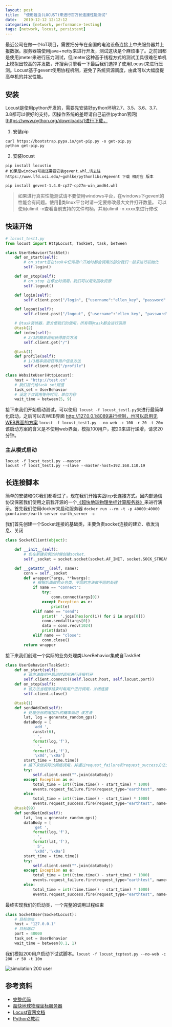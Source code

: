 ```yaml
---
layout: post
title:  "使用蝗虫(LOCUST)来进行百万长连接性能测试"
date:   2019-12-12 12:12:12
categories: [network, performance-testing]
tags: [network, locust, persistent]
---
```

最近公司在做一个IoT项目，需要把分布在全国的电池设备连接上中央服务器并上报数据。服务器端使用java+netty来进行开发，测试这块是个麻烦事了。之前团都是使用jmeter来进行压力测试，但jmeter这种基于线程方式的测试工具很难在单机上模拟出较高的并发数，开搜索引擎看一下最后我们选择了使用Locust来进行压测。Locust基于gevent使用协程机制，避免了系统资源调度，由此可以大幅度提高单机的并发性能。

## 安装
Locust是使用python开发的，需要先安装好python环境2.7、3.5、3.6、3.7、3.8都可以很好的支持。因操作系统的差距请自己前往(python官网)[https://www.python.org/downloads/]进行下载，

1. 安装pip
~~~ shell
curl https://bootstrap.pypa.io/get-pip.py -o get-pip.py
python get-pip.py
~~~

2. 安装locust
~~~ shell
pip install locustio
# 如果是windows可能还需要安装gevent.whl,请去往 https://www.lfd.uci.edu/~gohlke/pythonlibs/#gevent 下载 相对应 版本

pip install gevent‑1.4.0‑cp27‑cp27m‑win_amd64.whl
~~~

>    如果进行真实性能测试请不要使用windows平台，在windows下gevent的性能会有问题。使用类linux平台时请一定要修改最大文件打开数量。 可以使用ulimit -n查看当前支持的文件句柄，并用ulimit -n xxxx来进行修改

## 快速开始

~~~ python
# locust_test1.py
from locust import HttpLocust, TaskSet, task, between

class UserBehavior(TaskSet):
    def on_start(self):
        # on_start是在task中任何用户开始时都会调用的部分我们一般来进行初始化
        self.login()

    def on_stop(self):
        # on_stop 在停止时调用，我们可以用来回收资源
        self.logout()

    def login(self):
        self.client.post("/login", {"username":"ellen_key", "password":"education"})

    def logout(self):
        self.client.post("/logout", {"username":"ellen_key", "password":"education"})

    # @task装饰器，更方便我们的使用，所有带@task都会进行调用
    @task(2)
    def index(self):
        # 2/3的概率调用获得首页方法
        self.client.get("/")

    @task(1)
    def profile(self):
        # 1/3概率调用获得用户信息方法
        self.client.get("/profile")

class WebsiteUser(HttpLocust):
    host = "http://test.cn"
    # 我们首先给task_set赋值
    task_set = UserBehavior
    # 设定下次调用等待时间，单位为秒
    wait_time = between(5, 9)
~~~


接下来我们开始启动测试，可以使用`` locust -f locust_test1.py``来进行最简单化启动，之后可以去WEB界面 http://127.0.0.1:8089进行控制，也可以启用无WEB界面的方案 ``locust -f locust_test1.py --no-web -c 100 -r 20 -t 20m``该启动方案的含义是不使用web界面，模拟100用户，按20来进行递增，请求20分钟。

### 主从模式启动
~~~ shell
locust -f locst_test1.py --master
locust -f locst_test1.py --slave --master-host=192.168.110.19
~~~

## 长连接脚本

简单的安装和QG我们都看过了，现在我们开始实战tcp长连接方式。因内部通信协议保密我们使用之前我开源的一个[《超快地球物理坐标计算服务器》](https://github.com/guohai163/earth-server)来进行演示。首先我们使用docker来启动服务器 ``docker run --rm -t -p 40000:40000 gcontainer/earth-server earth_server -c``


我们首先创建一个Socket连接的基础类，主要负责socket连接的建立、收发消息、关闭
~~~ python
class SocketClient(object):

    def __init__(self):
        # 仅在新建实例的时候创建socket.
        self._socket = socket.socket(socket.AF_INET, socket.SOCK_STREAM)

    def __getattr__(self, name):
        conn = self._socket
        def wrapper(*args, **kwargs):
            # 根据后面做的业务类，不同的方法做不同的处理
            if name == "connect":
                try:
                    conn.connect(args[0])
                except Exception as e:
                    print(e)
            elif name == "send":
                print(' '.join(hex(ord(i)) for i in args[0]))
                conn.sendall(args[0])
                data = conn.recv(1024)
                print(data)
            elif name == "close":
                conn.close()
        return wrapper
~~~

接下来我们创建一个实际的业务处理类UserBehavior集成自TaskSet
~~~ python
class UserBehavior(TaskSet):
    def on_start(self):
        # 该方法每用户启动时调用进行连接打开
        self.client.connect((self.locust.host, self.locust.port))
    def on_stop(self):
        # 该方法当程序结束时每用户进行调用，关闭连接
        self.client.close()

    @task(1)
    def sendAddCmd(self):
        # 处理坐标的增加1%的概率调用 该方法
        lat, log = generate_random_gps()
        dataBody = [
            'add ',
            ranstr(6),
            ' ',
            format(log,'f'),
            ' ',
            format(lat,'f'),
            '\x0d','\x0a']
        start_time = time.time()
        # 接下来做实际的网络调用，并通过request_failure和request_success方法分别统计成功和失败的次数以及所消耗的时间
        try:
            self.client.send("".join(dataBody))
        except Exception as e:
            total_time = int((time.time() - start_time) * 1000)
            events.request_failure.fire(request_type="earthtest", name="add", response_time=total_time, response_length=0, exception=e)
        else:
            total_time = int((time.time() - start_time) * 1000)
            events.request_success.fire(request_type="earthtest", name="add", response_time=total_time, response_length=0)
    @task(99)
    def sendGetCmd(self):
        lat, log = generate_random_gps()
        dataBody = [
            'get ',
            format(log,'f'),
            ' ',
            format(lat,'f'),
            ' 5',
            '\x0d','\x0a']
        start_time = time.time()
        try:
            self.client.send("".join(dataBody))
        except Exception as e:
            total_time = int((time.time() - start_time) * 1000)
            events.request_failure.fire(request_type="earthtest", name="get", response_time=total_time, response_length=0, exception=e)
        else:
            total_time = int((time.time() - start_time) * 1000)
            events.request_success.fire(request_type="earthtest", name="get", response_time=total_time, response_length=0)
~~~

最终实现我们的启动类，一个完整的调用过程结束

~~~ python
class SocketUser(SocketLocust):
    # 目标地址
    host = "127.0.0.1"
    # 目标端口
    port = 40000
    task_set = UserBehavior
    wait_time = between(0.1, 1)
~~~

我们模拟200用户启动下试试脚本。``locust -f locust_tcptest.py --no-web -c 200 -r 50 -t 10m``

![simulation 200 user](http://blog.guohai.org/doc-pic/2019-12/Locust-1.png)

## 参考资料

* [完整代码](https://github.com/guohai163/earth-server/blob/master/tools/locustscript.py)
* [超快地球物理坐标服务器](https://github.com/guohai163/earth-server)
* [Locust官网文档](https://docs.locust.io/en/stable/)
* [Python2教程](https://docs.python.org/2/tutorial/index.html)
